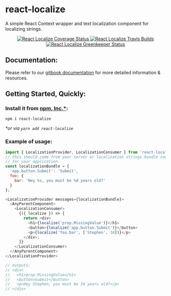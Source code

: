 # react-localize
A simple React Context wrapper and text localization component
for localizing strings.

<p align="center">
  <a href='https://coveralls.io/github/sprjr/react-localize?branch=master'>
    <img src='https://coveralls.io/repos/github/sprjr/react-localize/badge.svg?branch=master' alt='React Localize Coverage Status' />
  </a>

  <a href="https://travis-ci.org/sprjr/react-localize">
    <img src="http://img.shields.io/travis/sprjr/react-localize.svg?style=flat" alt="React Localize Travis Builds" />
  </a>

  <a href="https://greenkeeper.io/">
    <img src="https://badges.greenkeeper.io/sprjr/react-localize.svg" alt="React Localize Greenkeeper Status" />
  </a>
</p>

## Documentation:

Please refer to our [gitbook documentation](https://reactlocalize.gitbook.io/docs/)
for more detailed information & resources.

## Getting Started, Quickly:

### Install it from [npm, Inc.*](http://www.npmjs.org):
`npm i react-localize`

_*or via `yarn add react-localize`_

### Example of usage:

```js
import { LocalizationProvider, LocalizationConsumer } from 'react-localize';
// this should come from your server or localization strings bundle source
// for your application.
const localizationBundle = {
  'app.button.Submit': 'Submit',
  foo: {
    bar: 'Hey %s, you must be %d years old?'
  }
};

<LocalizationProvider messages={localizationBundle}>
  <AnyParentComponent>
    <LocalizationConsumer>
      {({ localize }) => {
        return <div>
          <h1>{localize('prop.MissingValue')}</h1>
          <button>{localize('app.button.Submit')}</button>
          <p>{localize('foo.bar', ['Stephen', 34])}</p>
        </div>;
      }}
    </LocalizationConsumer>
  </AnyParentComponent>
</LocalizationProvider>

// outputs:
// <div>
//   <h1>prop.MissingValue</h1>
//   <button>Submit</button>
//   <p>Hey Stephen, you must be 34 years old?</p>
// </div>
```
